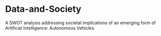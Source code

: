 # Data-and-Society
A SWOT analysis addressing societal implications of an emerging form of Artificial Intelligence: Autonomous Vehicles.
